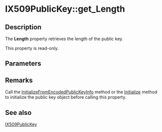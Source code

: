# IX509PublicKey::get_Length

## Description

The **Length** property retrieves the length of the public key.

This property is read-only.

## Parameters

## Remarks

Call the [InitializeFromEncodedPublicKeyInfo](https://learn.microsoft.com/windows/desktop/api/certenroll/nf-certenroll-ix509publickey-initializefromencodedpublickeyinfo) method or the [Initialize](https://learn.microsoft.com/windows/desktop/api/certenroll/nf-certenroll-ix509publickey-initialize) method to initialize the public key object before calling this property.

## See also

[IX509PublicKey](https://learn.microsoft.com/windows/desktop/api/certenroll/nn-certenroll-ix509publickey)